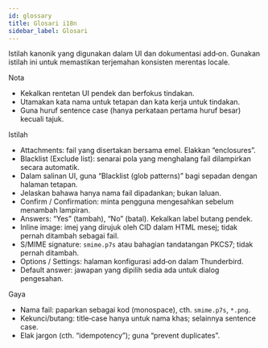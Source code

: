 ```yaml
---
id: glossary
title: Glosari i18n
sidebar_label: Glosari
---
```


Istilah kanonik yang digunakan dalam UI dan dokumentasi add‑on. Gunakan istilah ini untuk memastikan terjemahan konsisten merentas locale.

Nota

- Kekalkan rentetan UI pendek dan berfokus tindakan.
- Utamakan kata nama untuk tetapan dan kata kerja untuk tindakan.
- Guna huruf sentence case (hanya perkataan pertama huruf besar) kecuali tajuk.

Istilah

- Attachments: fail yang disertakan bersama emel. Elakkan “enclosures”.
- Blacklist (Exclude list): senarai pola yang menghalang fail dilampirkan secara automatik.
- Dalam salinan UI, guna “Blacklist (glob patterns)” bagi sepadan dengan halaman tetapan.
- Jelaskan bahawa hanya nama fail dipadankan; bukan laluan.
- Confirm / Confirmation: minta pengguna mengesahkan sebelum menambah lampiran.
- Answers: “Yes” (tambah), “No” (batal). Kekalkan label butang pendek.
- Inline image: imej yang dirujuk oleh CID dalam HTML mesej; tidak pernah ditambah sebagai fail.
- S/MIME signature: `smime.p7s` atau bahagian tandatangan PKCS7; tidak pernah ditambah.
- Options / Settings: halaman konfigurasi add‑on dalam Thunderbird.
- Default answer: jawapan yang dipilih sedia ada untuk dialog pengesahan.

Gaya

- Nama fail: paparkan sebagai kod (monospace), cth. `smime.p7s`, `*.png`.
- Kekunci/butang: title‑case hanya untuk nama khas; selainnya sentence case.
- Elak jargon (cth. “idempotency”); guna “prevent duplicates”.
